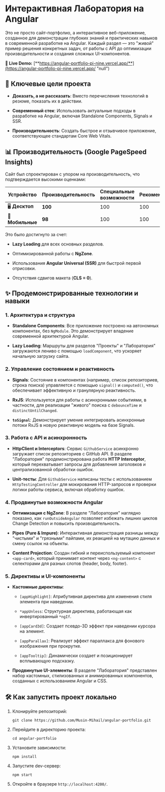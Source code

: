# Интерактивная Лаборатория на Angular

Это не просто сайт-портфолио, а интерактивное веб-приложение, созданное для демонстрации глубоких знаний и практических навыков в современной разработке на Angular. Каждый раздел — это "живой" пример решения конкретных задач, от работы с API до оптимизации производительности и создания сложных UI-компонентов.

**🚀 Live Demo:** [**https://angular-portfolio-pi-nine.vercel.app/**](https://angular-portfolio-pi-nine.vercel.app/ "null")


## 🎯 Ключевые цели проекта

- **Доказать, а не рассказать**: Вместо перечисления технологий в резюме, показать их в действии.

- **Современный стек**: Использовать актуальные подходы в разработке на Angular, включая Standalone Components, Signals и SSR.

- **Производительность**: Создать быстрое и отзывчивое приложение, соответствующее стандартам Core Web Vitals.


## 📊 Производительность (Google PageSpeed Insights)

Сайт был спроектирован с упором на производительность, что подтверждается высокими оценками:

| Устройство       | Производительность | Специальные возможности | Рекомендации | SEO |
| ---------------- | ------------------ | ----------------------- | ------------ | --- |
| 🖥️ **Десктоп**   | **100**            | 100                     | 100          | 100  |
| 📱 **Мобильные** | **98**             | 100                     | 100          | 100  |

Это было достигнуто за счет:

- **Lazy Loading** для всех основных разделов.

- Оптимизированной работы с **NgZone**.

- Использования **Angular Universal (SSR)** для быстрой первой отрисовки.

- Отсутствия сдвигов макета (**CLS = 0**).


## ✨ Продемонстрированные технологии и навыки

### 1. Архитектура и структура

- **Standalone Components**: Все приложение построено на автономных компонентах, без `NgModule`. Это демонстрирует владение современной архитектурой Angular.

- **Lazy Loading**: Маршруты для разделов "Проекты" и "Лаборатория" загружаются лениво с помощью `loadComponent`, что ускоряет начальную загрузку сайта.


### 2. Управление состоянием и реактивность

- **Signals**: Состояние в компонентах (например, список репозиториев, строка поиска) управляется с помощью `signal()` и `computed()`, что обеспечивает эффективную и гранулярную реактивность.

- **RxJS**: Используется для работы с асинхронными событиями, в частности, для реализации "живого" поиска с `debounceTime` и `distinctUntilChanged`.

- **`toSignal`**: Демонстрирует умение интегрировать асинхронные потоки RxJS в новую реактивную модель на базе Signals.


### 3. Работа с API и асинхронность

- **HttpClient и Interceptors**: Сервис `GithubService` асинхронно загружает список репозиториев с GitHub API. В разделе "Лаборатория" продемонстрирована работа **HTTP Interceptor**, который перехватывает запросы для добавления заголовков и централизованной обработки ошибок.

- **Unit-тесты**: Для `GithubService` написаны тесты с использованием `HttpTestingController` для мокирования HTTP-запросов и проверки логики работы сервиса, включая обработку ошибок.


### 4. Продвинутые возможности Angular

- **Оптимизация с NgZone**: В разделе "Лаборатория" наглядно показано, как `runOutsideAngular` позволяет избежать лишних циклов Change Detection и повысить производительность.

- **Pipes (Pure & Impure)**: Интерактивная демонстрация разницы между "чистыми" и "грязными" пайпами, их реакцией на мутацию данных и смену ссылок на объекты.

- **Content Projection**: Создан гибкий и переиспользуемый компонент `<app-card>`, который принимает контент через `<ng-content>` с селекторами для разных слотов (header, body, footer).


### 5. Директивы и UI-компоненты

- **Кастомные директивы**:

  - `[appHighlight]`: Атрибутивная директива для изменения стиля элемента при наведении.

  - `*appUnless`: Структурная директива, работающая как инвертированный `*ngIf`.

  - `[appCard3d]`: Создает псевдо-3D эффект при наведении курсора на элемент.

  - `[appParallax]`: Реализует эффект параллакса для фонового изображения при прокрутке.

  - `[appTooltip]`: Динамически создает и позиционирует всплывающую подсказку.

- **Продвинутые UI-элементы**: В разделе "Лаборатория" представлен набор кастомных, стилизованных и анимированных компонентов, созданных с использованием Angular и CSS.


## 🛠️ Как запустить проект локально

1. Клонируйте репозиторий:

       git clone https://github.com/Musin-Mihail/angular-portfolio.git

2. Перейдите в директорию проекта:

       cd angular-portfolio

3. Установите зависимости:

       npm install

4. Запустите dev-сервер:

       npm start

5. Откройте в браузере `http://localhost:4200/`.
